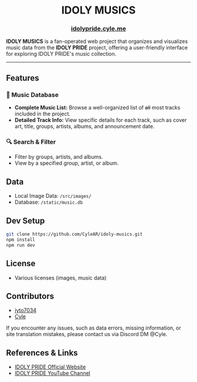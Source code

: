 
<h1 align=center>
IDOLY MUSICS
</h1>

<h3 align=center>
<a href="https://idolypride.cyle.me">idolypride.cyle.me</a>
</h3>

**IDOLY MUSICS** is a fan-operated web project that organizes and visualizes music data from the **IDOLY PRIDE** project, offering a user-friendly interface for exploring IDOLY PRIDE's music collection.

---

## Features

### 🎵 Music Database
- **Complete Music List:** Browse a well-organized list of ~~all~~ most tracks included in the project.
- **Detailed Track Info:** View specific details for each track, such as cover art, title, groups, artists, albums, and announcement date.

### 🔍 Search & Filter
- Filter by groups, artists, and albums.
- View by a specified group, artist, or album.

## Data
- Local Image Data: `/src/images/`
- Database: `/static/music.db`

## Dev Setup

```bash
git clone https://github.com/CyleAR/idoly-musics.git
npm install
npm run dev
```

## License
- Various licenses (images, music data)

## Contributors
- [jyto7034](https://github.com/jyto7034)
- [Cyle](https://github.com/CyleAR)

If you encounter any issues, such as data errors, missing information, or site translation mistakes, please contact us via Discord DM @Cyle.

## References & Links

- [IDOLY PRIDE Official Website](https://idolypride.jp/)
- [IDOLY PRIDE YouTube Channel](https://www.youtube.com/@IDOLYPRIDE)
